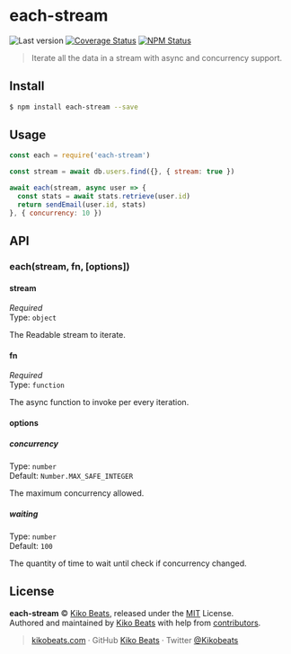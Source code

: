 # each-stream

![Last version](https://img.shields.io/github/tag/Kikobeats/each-stream.svg?style=flat-square)
[![Coverage Status](https://img.shields.io/coveralls/Kikobeats/each-stream.svg?style=flat-square)](https://coveralls.io/github/Kikobeats/each-stream)
[![NPM Status](https://img.shields.io/npm/dm/each-stream.svg?style=flat-square)](https://www.npmjs.org/package/each-stream)

> Iterate all the data in a stream with async and concurrency support.

## Install

```bash
$ npm install each-stream --save
```

## Usage

```js
const each = require('each-stream')

const stream = await db.users.find({}, { stream: true })

await each(stream, async user => {
  const stats = await stats.retrieve(user.id)
  return sendEmail(user.id, stats)
}, { concurrency: 10 })
```

## API

### each(stream, fn, [options])

#### stream

*Required*<br>
Type: `object`

The Readable stream to iterate.

#### fn

*Required*<br>
Type: `function`

The async function to invoke per every iteration.

#### options

##### concurrency

Type: `number`<br>
Default: `Number.MAX_SAFE_INTEGER`

The maximum concurrency allowed.

##### waiting

Type: `number`<br>
Default: `100`

The quantity of time to wait until check if concurrency changed.

## License

**each-stream** © [Kiko Beats](https://kikobeats.com), released under the [MIT](https://github.com/Kikobeats/each-stream/blob/master/LICENSE.md) License.<br>
Authored and maintained by [Kiko Beats](https://kikobeats.com) with help from [contributors](https://github.com/Kikobeats/each-stream/contributors).

> [kikobeats.com](https://kikobeats.com) · GitHub [Kiko Beats](https://github.com/Kikobeats) · Twitter [@Kikobeats](https://twitter.com/Kikobeats)
